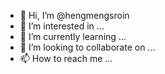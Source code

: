 - 👋 Hi, I’m @hengmengsroin
- 👀 I’m interested in ...
- 🌱 I’m currently learning ...
- 💞️ I’m looking to collaborate on ...
- 📫 How to reach me ...

<!---
hengmengsroin/hengmengsroin is a ✨ special ✨ repository because its `README.md` (this file) appears on your GitHub profile.
You can click the Preview link to take a look at your changes.
--->
